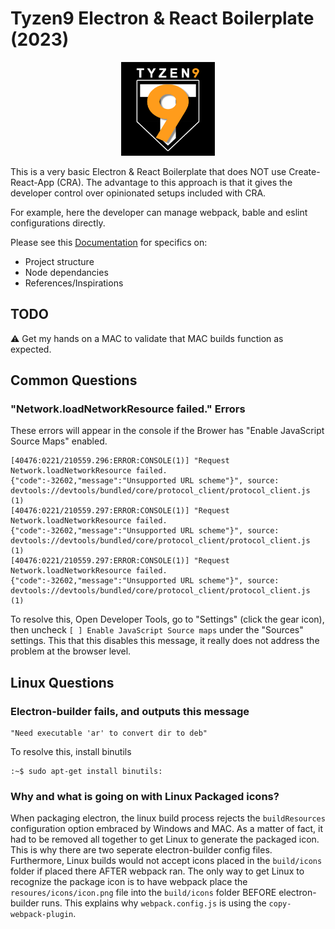 # Tyzen9 Electron & React Boilerplate (2023)
<div style="text-align: center;">
  <img src="./resources/images/logo.png" height="150">
</div> 

This is a very basic Electron & React Boilerplate that does NOT use Create-React-App (CRA). The advantage to this approach is that it gives the developer control over opinionated setups included with CRA.  

For example, here the developer can manage webpack, bable and eslint configurations directly.

Please see this [Documentation](./docs/README.md) for specifics on:
- Project structure
- Node dependancies
- References/Inspirations

## TODO

:warning: Get my hands on a MAC to validate that MAC builds function as expected.

## Common Questions
### "Network.loadNetworkResource failed." Errors
These errors will appear in the console if the Brower has "Enable JavaScript Source Maps" enabled.
```
[40476:0221/210559.296:ERROR:CONSOLE(1)] "Request Network.loadNetworkResource failed. {"code":-32602,"message":"Unsupported URL scheme"}", source: devtools://devtools/bundled/core/protocol_client/protocol_client.js (1)
[40476:0221/210559.297:ERROR:CONSOLE(1)] "Request Network.loadNetworkResource failed. {"code":-32602,"message":"Unsupported URL scheme"}", source: devtools://devtools/bundled/core/protocol_client/protocol_client.js (1)
[40476:0221/210559.297:ERROR:CONSOLE(1)] "Request Network.loadNetworkResource failed. {"code":-32602,"message":"Unsupported URL scheme"}", source: devtools://devtools/bundled/core/protocol_client/protocol_client.js (1)
```
To resolve this, Open Developer Tools, go to "Settings" (click the gear icon), then uncheck `[ ] Enable JavaScript Source maps` under the "Sources" settings.
This that this disables this message, it really does not address the problem at the browser level.

## Linux Questions
### Electron-builder fails, and outputs this message
```
"Need executable 'ar' to convert dir to deb"
```
To resolve this, install binutils
```
:~$ sudo apt-get install binutils:
```

### Why and what is going on with Linux Packaged icons?
When packaging electron, the linux build process rejects the `buildResources` configuration option embraced by Windows and MAC.  As a matter of fact, it had to be removed all together to get Linux to generate the packaged icon. This is why there are two seperate electron-builder config files. Furthermore, Linux builds would not accept icons placed in the `build/icons` folder if placed there AFTER webpack ran.  The only way to get Linux to recognize the package icon is to have webpack place the `resoures/icons/icon.png` file into the `build/icons` folder BEFORE electron-builder runs.  This explains why `webpack.config.js` is using the `copy-webpack-plugin`.